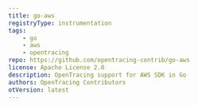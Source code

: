 ```yaml
---
title: go-aws
registryType: instrumentation
tags:
    - go
    - aws
    - opentracing
repo: https://github.com/opentracing-contrib/go-aws
license: Apache License 2.0
description: OpenTracing support for AWS SDK in Go
authors: OpenTracing Contributors
otVersion: latest
---
```

